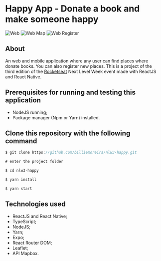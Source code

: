 # Happy App - Donate a book and make someone happy

![Web](https://raw.githubusercontent.com/billiemoreira/nlw3-happy/master/github-images/landing-page1.png)
![Web Map](https://raw.githubusercontent.com/billiemoreira/nlw3-happy/master/github-images/landingi-page2.png)
![Web Register](https://raw.githubusercontent.com/billiemoreira/nlw3-happy/master/github-images/lading-page3.png)

## About

An web and mobile application where any user can find places where donate books. You can also register new places. This is a project of the third edition of the [Rocketseat](https://github.com/Rocketseat) Next Level Week event made with ReactJS and React Native.

## Prerequisites for running and testing this application

- NodeJS running;
- Package manager (Npm or Yarn) installed.

## Clone this repository with the following command

```js
$ git clone https://github.com/billiemoreira/nlw3-happy.git

# enter the project folder

$ cd nlw3-happy

$ yarn install

$ yarn start
```
## Technologies used

- ReactJS and React Native;
- TypeScript;
- NodeJS;
- Yarn;
- Expo;
- React Router DOM;
- Leaflet;
- API Mapbox.


